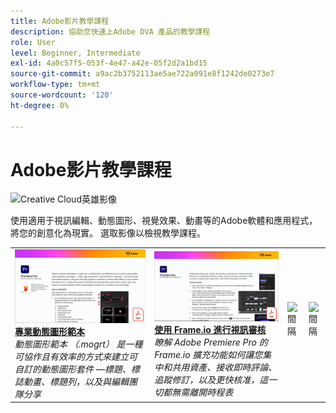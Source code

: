 ```yaml
---
title: Adobe影片教學課程
description: 協助您快速上Adobe DVA 產品的教學課程
role: User
level: Beginner, Intermediate
exl-id: 4a0c57f5-053f-4e47-a42e-05f2d2a1bd15
source-git-commit: a9ac2b3752113ae5ae722a091e8f1242de0273e7
workflow-type: tm+mt
source-wordcount: '120'
ht-degree: 0%

---
```


# Adobe影片教學課程

![Creative Cloud英雄影像](../assets/CCEbanner-DVA.png)

使用適用于視訊編輯、動態圖形、視覺效果、動畫等的Adobe軟體和應用程式，將您的創意化為現實。 選取影像以檢視教學課程。

<table>
<tr>
 <td>
   <a href="motion-graphics-templates.md">
      <img alt="專業動態圖形範本" src="assets/MORGTs.png" />
   </a>
    <div>
   <a href="motion-graphics-templates.md"><strong>專業動態圖形範本</strong></a>
    </div>
    <em>動態圖形範本 （.mogrt） 是一種可協作且有效率的方式來建立可自訂的動態圖形套件 —標題、標誌動畫、標題列，以及與編輯團隊分享</em>
    <br>
  </td>
  <td>
   <a href="video-review-frame-io.md">
      <img alt="使用 Frame-io 進行視訊審核" src="assets/Videoreviewwithframe.png" />
   </a>
    <div>
   <a href="video-review-frame-io.md"><strong>使用 Frame.io 進行視訊審核</strong></a>
    </div>
    <em>瞭解 Adobe Premiere Pro 的 Frame.io 擴充功能如何讓您集中和共用資產、接收即時評論、追蹤修訂，以及更快核准，這一切都無需離開時程表</em>
    <br>
  </td>
  <td>
    <img alt="間隔" src="../assets/acrobat_PDF_whitespacer_96.png" />
    <div>
    <br>
  </td>
  <td>
    <img alt="間隔" src="../assets/acrobat_PDF_whitespacer_96.png" />
    <div>
    <br>
  </td>
</tr>
</table>
